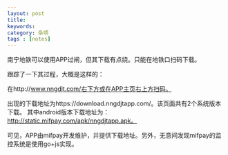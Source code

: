 ```yaml
---
layout: post
title: 
keywords: 
category: 杂项
tags : [notes]
---
```

南宁地铁可以使用APP过闸，但其下载有点绕。只能在地铁口扫码下载。
<!-- more -->
跟踪了一下其过程，大概是这样的：

在http://www.nngdjt.com/右下方或在APP主页右上方扫码。

出现的下载地址为https://download.nngdjtapp.com/。该页面共有2个系统版本下载。
其中android版本下载地址为：http://static.mifpay.com/apk/nngdjtapp.apk。

可见，APP由mifpay开发维护，并提供下载地址。另外，无意间发现mifpay的监控系统是使用go+js实现。

